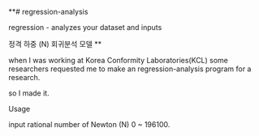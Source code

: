 **# regression-analysis

regression - analyzes your dataset and inputs

정격 하중 (N) 회귀분석 모델 **



when I was working at Korea Conformity Laboratories(KCL) some researchers requested me to make an regression-analysis program for a research.

so I made it.



Usage

input rational number of Newton (N) 0 ~ 196100.
